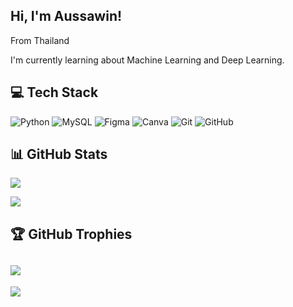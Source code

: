 
## Hi, I'm Aussawin!

From Thailand

I'm currently learning about Machine Learning and Deep Learning.

## 💻 Tech Stack
![Python](https://img.shields.io/badge/python-3670A0?style=flat&logo=python&logoColor=ffdd54) ![MySQL](https://img.shields.io/badge/mysql-4479A1.svg?style=flat&logo=mysql&logoColor=white) ![Figma](https://img.shields.io/badge/figma-%23F24E1E.svg?style=flat&logo=figma&logoColor=white) ![Canva](https://img.shields.io/badge/Canva-%2300C4CC.svg?style=flat&logo=Canva&logoColor=white) ![Git](https://img.shields.io/badge/git-%23F05033.svg?style=flat&logo=git&logoColor=white) ![GitHub](https://img.shields.io/badge/github-%23121011.svg?style=flat&logo=github&logoColor=white)

## 📊 GitHub Stats
![](https://github-readme-streak-stats.herokuapp.com/?user=A5hisa&theme=swift&hide_border=false)<br/>

![](https://github-readme-stats.vercel.app/api/top-langs/?username=A5hisa&theme=swift&hide_border=false&include_all_commits=true&count_private=true&layout=compact)

## 🏆 GitHub Trophies
![](https://github-profile-trophy.vercel.app/?username=A5hisa&title=Commits,Experience)
---
[![](https://visitcount.itsvg.in/api?id=A5hisa&icon=0&color=0)](https://visitcount.itsvg.in)

<!-- Proudly created with GPRM ( https://gprm.itsvg.in ) -->

